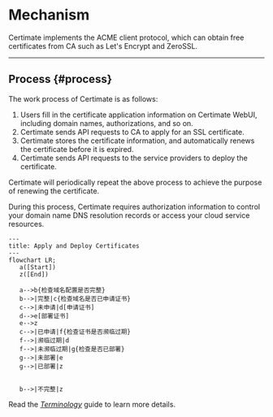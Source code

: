 ﻿# Mechanism

Certimate implements the ACME client protocol, which can obtain free certificates from CA such as Let's Encrypt and ZeroSSL.

---

## Process {#process}

The work process of Certimate is as follows:

1. Users fill in the certificate application information on Certimate WebUI, including domain names, authorizations, and so on.
2. Certimate sends API requests to CA to apply for an SSL certificate.
3. Certimate stores the certificate information, and automatically renews the certificate before it is expired.
4. Certimate sends API requests to the service providers to deploy the certificate.

Certimate will periodically repeat the above process to achieve the purpose of renewing the certificate.

During this process, Certimate requires authorization information to control your domain name DNS resolution records or access your cloud service resources.

```mermaid
---
title: Apply and Deploy Certificates
---
flowchart LR;
   a([Start])
   z([End])

   a-->b{检查域名配置是否完整}
   b-->|完整|c{检查域名是否已申请证书}
   c-->|未申请|d[申请证书]
   d-->e[部署证书]
   e-->z
   c-->|已申请|f{检查证书是否濒临过期}
   f-->|濒临过期|d
   f-->|未濒临过期|g{检查是否已部署}
   g-->|未部署|e
   g-->|已部署|z


   b-->|不完整|z
```

Read the _[Terminology](./terminology)_ guide to learn more details.
